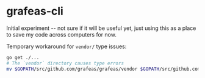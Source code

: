 # grafeas-cli

Initial experiment -- not sure if it will be useful yet, just using this as a place to save my code across computers for now.

Temporary workaround for `vendor/` type issues:

```bash
go get ./...
# The `vendor` directory causes type errors
mv $GOPATH/src/github.com/grafeas/grafeas/vendor $GOPATH/src/github.com/grafeas/grafeas/vendor.bak
```